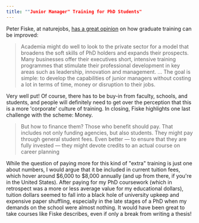 ```yaml
---
title: ""Junior Manager" Training for PhD Students"
---
```


Peter Fiske, at naturejobs, [has a great opinion](http://www.nature.com/naturejobs/science/articles/10.1038/nj7437-393a) on how graduate training can be improved:

> Academia might do well to look to the private sector for a model that  broadens the soft skills of PhD holders and expands their prospects.  Many businesses offer their executives short, intensive training  programmes that stimulate their professional development in key areas  such as leadership, innovation and management. ... The goal is simple: to develop the capabilities of  junior managers without costing a lot in terms of time, money or  disruption to their jobs.

Very well put! Of course, there has to be buy-in from faculty, schools, and students, and people will definitely need to get over the perception that this is a more 'corporate' culture of training. In closing, Fiske highlights one last challenge with the scheme: Money.

> But how to finance them? Those who benefit should pay. That includes not  only funding agencies, but also students. They might pay through  general student fees. Even better — to ensure that they are fully invested — they might devote credits to an actual course on career planning

While the question of paying more for this kind of "extra" training is just one about numbers, I would argue that it be included in current tuition fees, which hover around $6,000 to $8,000 annually (and up from there, if you're in the United States). After paying for my PhD coursework (which in retrospect was a more or less average value for my educational dollars), tuition dollars seemed to fall into a black hole of university upkeep and expensive paper shuffling, especially in the late stages of a PhD when my demands on the school were almost nothing. It would have been great to take courses like Fiske describes, even if only a break from writing a thesis!
